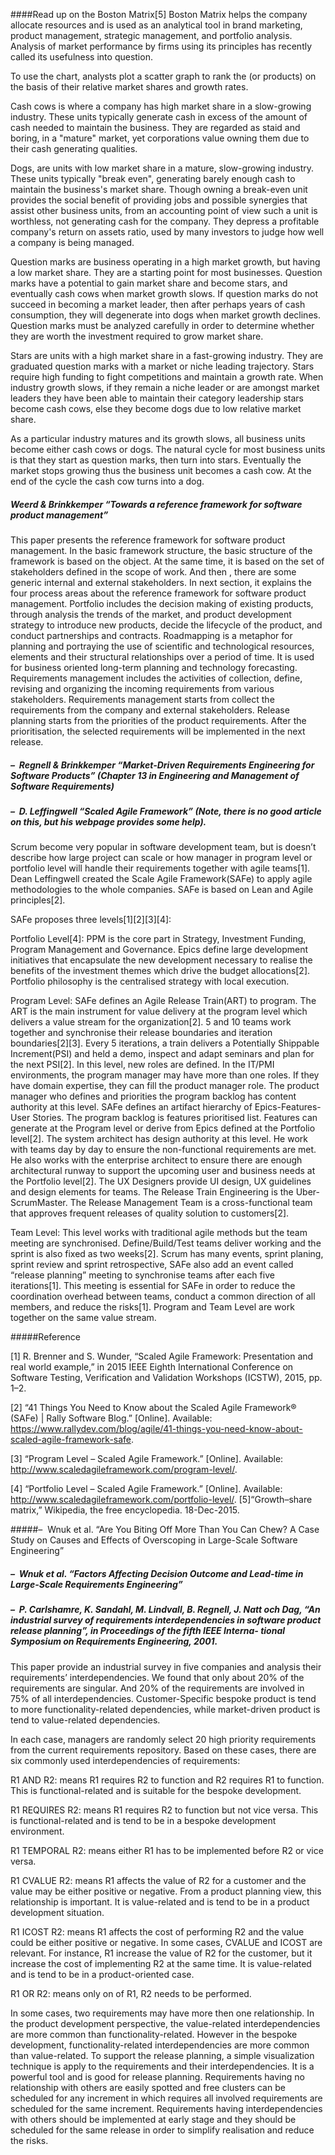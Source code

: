 ####Read up on the Boston Matrix[5]
Boston Matrix helps the company allocate resources and is used as an analytical tool in brand marketing, product management, strategic management, and portfolio analysis. Analysis of market performance by firms using its principles has recently called its usefulness into question.

To use the chart, analysts plot a scatter graph to rank the (or products) on the basis of their relative market shares and growth rates.

Cash cows is where a company has high market share in a slow-growing industry. These units typically generate cash in excess of the amount of cash needed to maintain the business. They are regarded as staid and boring, in a "mature" market, yet corporations value owning them due to their cash generating qualities. 

Dogs, are units with low market share in a mature, slow-growing industry. These units typically "break even", generating barely enough cash to maintain the business's market share. Though owning a break-even unit provides the social benefit of providing jobs and possible synergies that assist other business units, from an accounting point of view such a unit is worthless, not generating cash for the company. They depress a profitable company's return on assets ratio, used by many investors to judge how well a company is being managed.

Question marks are business operating in a high market growth, but having a low market share. They are a starting point for most businesses. Question marks have a potential to gain market share and become stars, and eventually cash cows when market growth slows. If question marks do not succeed in becoming a market leader, then after perhaps years of cash consumption, they will degenerate into dogs when market growth declines. Question marks must be analyzed carefully in order to determine whether they are worth the investment required to grow market share.

Stars are units with a high market share in a fast-growing industry. They are graduated question marks with a market or niche leading trajectory. Stars require high funding to fight competitions and maintain a growth rate. When industry growth slows, if they remain a niche leader or are amongst market leaders they have been able to maintain their category leadership stars become cash cows, else they become dogs due to low relative market share.

As a particular industry matures and its growth slows, all business units become either cash cows or dogs. The natural cycle for most business units is that they start as question marks, then turn into stars. Eventually the market stops growing thus the business unit becomes a cash cow. At the end of the cycle the cash cow turns into a dog.

#####	Weerd & Brinkkemper “Towards a reference framework for software product management” 

This paper presents the reference framework for software product management. In the basic framework structure, the basic structure of the framework is based on the object. At the same time, it is based on the set of stakeholders defined in the scope of work. And then , there are some generic internal and external stakeholders. In next section, it explains the four process areas about the reference framework for software product management. Portfolio includes the decision making of existing products, through analysis the trends of the market, and product development strategy to introduce new products, decide the lifecycle of the product, and conduct partnerships and contracts. Roadmapping is a metaphor for planning and portraying the use of scientific and technological resources, elements and their structural relationships over a period of time. It is used for business oriented long-term planning and technology forecasting. Requirements management includes the activities of collection, define, revising and organizing the incoming requirements from various stakeholders. Requirements management starts from collect the requirements from the company and external stakeholders. Release planning starts from the priorities of the product requirements.  After the prioritisation, the selected requirements will be implemented in the next release.  
#####		–  Regnell & Brinkkemper “Market-Driven Requirements Engineering for Software Products” (Chapter 13 in Engineering and Management of Software Requirements)  
#####		–  D. Leffingwell “Scaled Agile Framework” (Note, there is no good article on this, but his webpage provides some help). 

Scrum become very popular in software development team, but is doesn’t describe how large project can scale or how manager in program level or portfolio level will handle their requirements together with agile teams[1]. Dean Leffingwell created the Scale Agile Framework(SAFe) to apply agile methodologies to the whole companies. SAFe is based on Lean and Agile principles[2]. 

SAFe proposes three levels[1][2][3][4]: 

Portfolio Level[4]: PPM is the core part in Strategy, Investment Funding, Program Management and Governance.  Epics define large development initiatives that encapsulate the new development necessary to realise the benefits of the investment themes which drive the budget allocations[2]. Portfolio philosophy is the centralised strategy with local execution.   

Program Level: SAFe defines an Agile Release Train(ART) to program. The ART is the main instrument for value delivery at the program level which delivers a value stream for the organization[2]. 5 and 10 teams work together and synchronise their release boundaries and iteration boundaries[2][3].  Every 5 iterations, a train delivers a Potentially Shippable Increment(PSI) and held a demo, inspect and adapt seminars and plan for the next PSI[2]. In this level, new roles are defined. In the IT/PMI environments, the program manager may have more than one roles. If they have domain expertise, they can fill the product manager role. The product manager who defines and priorities the program backlog has content authority at this level. SAFe defines an artifact hierarchy of Epics-Features-User Stories. The program backlog is features prioritised list. Features can generate at the Program level or derive from Epics defined at the Portfolio level[2]. The system architect has design authority at this level. He work with teams day by day to ensure the non-functional requirements are met. He also works with the enterprise architect to ensure there are enough architectural runway to support the upcoming user and business needs at the Portfolio level[2].  The UX Designers provide UI design, UX guidelines and design elements for teams. The Release Train Engineering is the Uber-ScrumMaster. The Release Management Team is a cross-functional team that approves frequent releases of quality solution to customers[2].

Team Level: This level works with traditional agile methods but the team meeting are synchronised. Define/Build/Test teams deliver working and the sprint is also fixed as two weeks[2]. Scrum has many events, sprint planing, sprint review and sprint retrospective, SAFe also add an event called “release planning” meeting to synchronise teams after each five iterations[1]. This meeting is essential for SAFe in order to reduce the coordination overhead between teams, conduct a common direction of all members, and reduce the risks[1]. 
Program and Team Level are work together on the same value stream. 

#####Reference

[1] R. Brenner and S. Wunder, “Scaled Agile Framework: Presentation and real world example,” in 2015 IEEE Eighth International Conference on Software Testing, Verification and Validation Workshops (ICSTW), 2015, pp. 1–2.

[2]  “41 Things You Need to Know about the Scaled Agile Framework® (SAFe) | Rally Software Blog.” [Online]. Available: https://www.rallydev.com/blog/agile/41-things-you-need-know-about-scaled-agile-framework-safe.		

[3] “Program Level – Scaled Agile Framework.” [Online]. Available: http://www.scaledagileframework.com/program-level/.

[4] “Portfolio Level – Scaled Agile Framework.” [Online]. Available: http://www.scaledagileframework.com/portfolio-level/.
[5]“Growth–share matrix,” Wikipedia, the free encyclopedia. 18-Dec-2015.

#####–  Wnuk et al. “Are You Biting Off More Than You Can Chew? A Case Study on Causes and Effects of Overscoping in Large-Scale Software Engineering”  
#####		–  Wnuk et al. “Factors Affecting Decision Outcome and Lead-time in Large-Scale Requirements Engineering”  
#####		–  P. Carlshamre, K. Sandahl, M. Lindvall, B. Regnell, J. Natt och Dag, “An industrial survey of requirements interdependencies in software product release planning”, in Proceedings of the fifth IEEE Interna- tional Symposium on Requirements Engineering, 2001.  

This paper provide an industrial survey in five companies and analysis their requirements’ interdependencies. We found that only about 20% of the requirements are singular. And 20% of the requirements are involved in 75% of all interdependencies. Customer-Specific bespoke product is tend to more functionality-related dependencies, while market-driven product is tend to value-related dependencies. 

In each case, managers are randomly select 20 high priority requirements from the current requirements repository. Based on these cases, there are six commonly used interdependencies of requirements: 

R1 AND R2: means R1 requires R2 to function and R2 requires R1 to function. This is functional-related and is suitable for the bespoke development.

R1 REQUIRES R2: means R1 requires R2 to function but not vice versa. This is functional-related and is tend to be in a bespoke development environment. 

R1 TEMPORAL R2: means either R1 has to be implemented before R2 or vice versa. 

R1 CVALUE R2: means R1 affects the value of R2 for a customer and the value may be either positive or negative. From a product planning view, this relationship is important. It is value-related and is tend to be in a product development situation.  

R1 ICOST R2: means R1 affects the cost of performing R2 and the value could be either positive or negative. In some cases, CVALUE and ICOST are relevant. For instance, R1 increase the value of R2 for the customer, but it increase the cost of implementing R2 at the same time. It is value-related and is tend to be in a product-oriented case. 

R1 OR R2: means only on of R1, R2 needs to be performed. 

In some cases, two requirements may have more then one relationship. In the product development perspective, the value-related interdependencies are more common than functionality-related. However in the bespoke development, functionality-related interdependencies are more common than value-related. To support the release planning, a simple visualization technique is apply to the requirements and their interdependencies. It is a powerful tool and is good for release planning. Requirements having no relationship with others are easily spotted and free clusters can be scheduled for any increment in which requires all involved requirements are scheduled for the same increment. Requirements having interdependencies with others should be implemented at early stage and they should be scheduled for the same release in order to simplify realisation and reduce the risks.  
